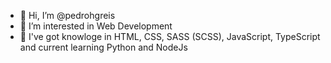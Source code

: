 - 👋 Hi, I’m @pedrohgreis
- 👀 I’m interested in Web Development
- 🌱 I've got knowloge in HTML, CSS, SASS (SCSS), JavaScript, TypeScript and current learning Python and NodeJs

<!---
pedrohgreis/pedrohgreis is a ✨ special ✨ repository because its `README.md` (this file) appears on your GitHub profile.
You can click the Preview link to take a look at your changes.
--->
